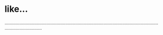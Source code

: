 # like...
..........................................................................................................................................................
